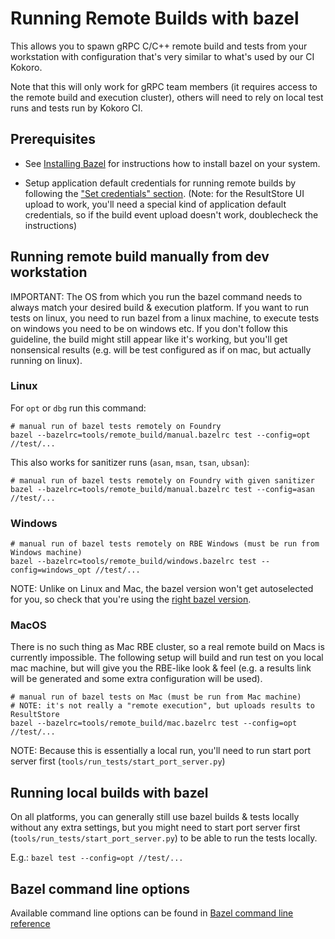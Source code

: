 # Running Remote Builds with bazel

This allows you to spawn gRPC C/C++ remote build and tests from your workstation with
configuration that's very similar to what's used by our CI Kokoro.

Note that this will only work for gRPC team members (it requires access to the
remote build and execution cluster), others will need to rely on local test runs
and tests run by Kokoro CI.


## Prerequisites

- See [Installing Bazel](https://docs.bazel.build/versions/master/install.html) for instructions how to install bazel on your system.

- Setup application default credentials for running remote builds by following the ["Set credentials" section](https://cloud.google.com/remote-build-execution/docs/results-ui/getting-started-results-ui). (Note: for the ResultStore UI upload to work, you'll need a special kind of application default credentials, so if the build event upload doesn't work, doublecheck the instructions)


## Running remote build manually from dev workstation

IMPORTANT: The OS from which you run the bazel command needs to always match your desired build & execution platform. If you want to run tests on linux, you need to run bazel from a linux machine, to execute tests on windows you need to be on windows etc. If you don't follow this guideline, the build might still appear like it's working, but you'll get nonsensical results (e.g. will be test configured as if on mac, but actually running on linux).

### Linux

For `opt` or `dbg` run this command:
```
# manual run of bazel tests remotely on Foundry
bazel --bazelrc=tools/remote_build/manual.bazelrc test --config=opt //test/...
```

This also works for sanitizer runs (`asan`, `msan`, `tsan`, `ubsan`):
```
# manual run of bazel tests remotely on Foundry with given sanitizer
bazel --bazelrc=tools/remote_build/manual.bazelrc test --config=asan //test/...
```

### Windows

```
# manual run of bazel tests remotely on RBE Windows (must be run from Windows machine)
bazel --bazelrc=tools/remote_build/windows.bazelrc test --config=windows_opt //test/...
```

NOTE: Unlike on Linux and Mac, the bazel version won't get autoselected for you,
so check that you're using the [right bazel version](https://github.com/grpc/grpc/blob/master/tools/bazel).

### MacOS

There is no such thing as Mac RBE cluster, so a real remote build on Macs is currently impossible.
The following setup will build and run test on you local mac machine, but will give
you the RBE-like look & feel (e.g. a results link will be generated and some extra configuration will
be used).

```
# manual run of bazel tests on Mac (must be run from Mac machine)
# NOTE: it's not really a "remote execution", but uploads results to ResultStore
bazel --bazelrc=tools/remote_build/mac.bazelrc test --config=opt //test/...
```

NOTE: Because this is essentially a local run, you'll need to run start port server first (`tools/run_tests/start_port_server.py`)

## Running local builds with bazel

On all platforms, you can generally still use bazel builds & tests locally without any extra settings, but you might need to 
start port server first (`tools/run_tests/start_port_server.py`) to be able to run the tests locally.

E.g.: `bazel test --config=opt //test/...`

## Bazel command line options

Available command line options can be found in
[Bazel command line reference](https://docs.bazel.build/versions/master/command-line-reference.html)
